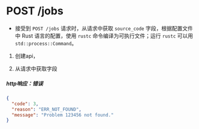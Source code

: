 # POST /jobs

- 接受到 `POST /jobs` 请求时，从请求中获取 `source_code` 字段，根据配置文件中 Rust 语言的配置，使用 `rustc` 命令编译为可执行文件；运行 `rustc` 可以用 `std::process::Command`。

1. 创建api，

2. 从请求中获取字段



##### http响应：错误

```json
{
  "code": 3,
  "reason": "ERR_NOT_FOUND",
  "message": "Problem 123456 not found."
}
```

